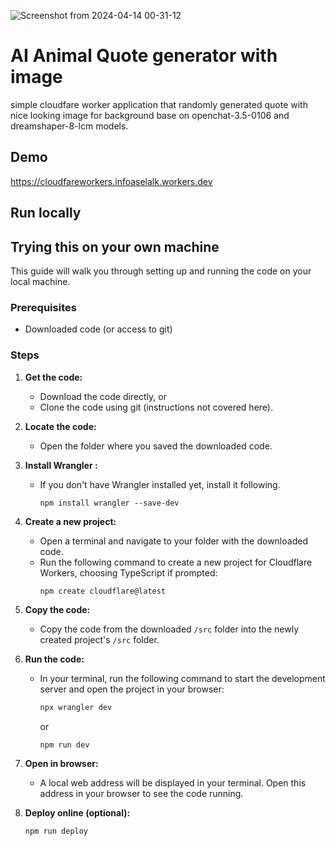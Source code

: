 ![Screenshot from 2024-04-14 00-31-12](https://github.com/zaselalk/animal-inspired-ai-quote/assets/43272744/cadfb823-b2a5-4f34-9be3-99197f183f71)

# AI Animal Quote generator with image
 simple cloudfare worker application that randomly generated quote with nice looking image for background base on openchat-3.5-0106 and dreamshaper-8-lcm models.
 
## Demo
https://cloudfareworkers.infoaselalk.workers.dev

## Run locally

## Trying this on your own machine

This guide will walk you through setting up and running the code on your local machine.

### Prerequisites

* Downloaded code (or access to git)

### Steps

1. **Get the code:**
    * Download the code directly, or
    * Clone the code using git (instructions not covered here).

2. **Locate the code:**
    * Open the folder where you saved the downloaded code.

3. **Install Wrangler :**
    * If you don't have Wrangler installed yet, install it following.

      ```
      npm install wrangler --save-dev
      ```

4. **Create a new project:**
    * Open a terminal and navigate to your folder with the downloaded code.
    * Run the following command to create a new project for Cloudflare Workers, choosing TypeScript if prompted:
        ```bash
        npm create cloudflare@latest
        ```

5. **Copy the code:**
    * Copy the code from the downloaded `/src` folder into the newly created project's `/src` folder.

6. **Run the code:**
    * In your terminal, run the following command to start the development server and open the project in your browser:
        ```bash
        npx wrangler dev
        ```

        or
      ```
      npm run dev
      ```

7. **Open in browser:**
    * A local web address will be displayed in your terminal. Open this address in your browser to see the code running.

8. **Deploy online (optional):**
    ```
    npm run deploy
    ```

